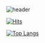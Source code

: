 ![header](https://capsule-render.vercel.app/api?text=capsule_render&animation=fadeIn)

[![Hits](https://hits.seeyoufarm.com/api/count/incr/badge.svg?url=https%3A%2F%2Fgithub.com%2Fteapotsoup%2Fhit-counter&count_bg=%23399BCD&title_bg=%23AA9C9C&icon=&icon_color=%23E7E7E7&title=Hits&edge_flat=false)](https://hits.seeyoufarm.com)

[![Top Langs](https://github-readme-stats.vercel.app/api/top-langs/?username=teapotsoup&layout=compact)](https://github.com/teapotsoup/github-readme-stats)
